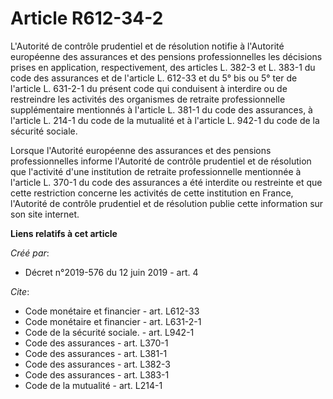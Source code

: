# Article R612-34-2

L'Autorité de contrôle prudentiel et de résolution notifie à l'Autorité européenne des assurances et des pensions
professionnelles les décisions prises en application, respectivement, des articles L. 382-3 et L. 383-1 du code des
assurances et de l'article L. 612-33 et du 5° bis ou 5° ter de l'article L. 631-2-1 du présent code qui conduisent à
interdire ou de restreindre les activités des organismes de retraite professionnelle supplémentaire mentionnés à l'article L.
381-1 du code des assurances, à l'article L. 214-1 du code de la mutualité et à l'article L. 942-1 du code de la sécurité
sociale. 

Lorsque l'Autorité européenne des assurances et des pensions professionnelles informe l'Autorité de contrôle prudentiel et de
résolution que l'activité d'une institution de retraite professionnelle mentionnée à l'article L. 370-1 du code des
assurances a été interdite ou restreinte et que cette restriction concerne les activités de cette institution en France,
l'Autorité de contrôle prudentiel et de résolution publie cette information sur son site internet.

**Liens relatifs à cet article**

_Créé par_:

  - Décret n°2019-576 du 12 juin 2019 - art. 4

_Cite_:

  - Code monétaire et financier - art. L612-33
  - Code monétaire et financier - art. L631-2-1
  - Code de la sécurité sociale. - art. L942-1
  - Code des assurances - art. L370-1
  - Code des assurances - art. L381-1
  - Code des assurances - art. L382-3
  - Code des assurances - art. L383-1
  - Code de la mutualité - art. L214-1
